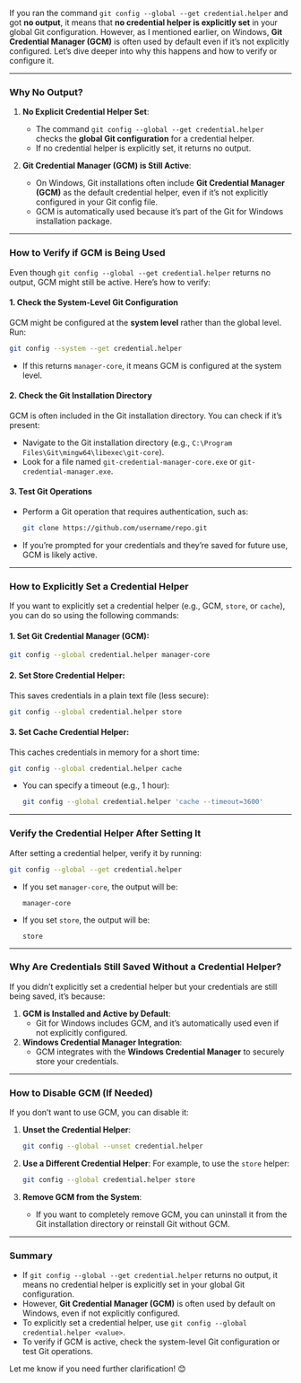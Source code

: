 If you ran the command `git config --global --get credential.helper` and got **no output**, it means that **no credential helper is explicitly set** in your global Git configuration. However, as I mentioned earlier, on Windows, **Git Credential Manager (GCM)** is often used by default even if it’s not explicitly configured. Let’s dive deeper into why this happens and how to verify or configure it.

---

### **Why No Output?**

1. **No Explicit Credential Helper Set**:

   - The command `git config --global --get credential.helper` checks the **global Git configuration** for a credential helper.
   - If no credential helper is explicitly set, it returns no output.

2. **Git Credential Manager (GCM) is Still Active**:
   - On Windows, Git installations often include **Git Credential Manager (GCM)** as the default credential helper, even if it’s not explicitly configured in your Git config file.
   - GCM is automatically used because it’s part of the Git for Windows installation package.

---

### **How to Verify if GCM is Being Used**

Even though `git config --global --get credential.helper` returns no output, GCM might still be active. Here’s how to verify:

#### **1. Check the System-Level Git Configuration**

GCM might be configured at the **system level** rather than the global level. Run:

```bash
git config --system --get credential.helper
```

- If this returns `manager-core`, it means GCM is configured at the system level.

#### **2. Check the Git Installation Directory**

GCM is often included in the Git installation directory. You can check if it’s present:

- Navigate to the Git installation directory (e.g., `C:\Program Files\Git\mingw64\libexec\git-core`).
- Look for a file named `git-credential-manager-core.exe` or `git-credential-manager.exe`.

#### **3. Test Git Operations**

- Perform a Git operation that requires authentication, such as:
  ```bash
  git clone https://github.com/username/repo.git
  ```
- If you’re prompted for your credentials and they’re saved for future use, GCM is likely active.

---

### **How to Explicitly Set a Credential Helper**

If you want to explicitly set a credential helper (e.g., GCM, `store`, or `cache`), you can do so using the following commands:

#### **1. Set Git Credential Manager (GCM)**:

```bash
git config --global credential.helper manager-core
```

#### **2. Set Store Credential Helper**:

This saves credentials in a plain text file (less secure):

```bash
git config --global credential.helper store
```

#### **3. Set Cache Credential Helper**:

This caches credentials in memory for a short time:

```bash
git config --global credential.helper cache
```

- You can specify a timeout (e.g., 1 hour):
  ```bash
  git config --global credential.helper 'cache --timeout=3600'
  ```

---

### **Verify the Credential Helper After Setting It**

After setting a credential helper, verify it by running:

```bash
git config --global --get credential.helper
```

- If you set `manager-core`, the output will be:
  ```
  manager-core
  ```
- If you set `store`, the output will be:
  ```
  store
  ```

---

### **Why Are Credentials Still Saved Without a Credential Helper?**

If you didn’t explicitly set a credential helper but your credentials are still being saved, it’s because:

1. **GCM is Installed and Active by Default**:
   - Git for Windows includes GCM, and it’s automatically used even if not explicitly configured.
2. **Windows Credential Manager Integration**:
   - GCM integrates with the **Windows Credential Manager** to securely store your credentials.

---

### **How to Disable GCM (If Needed)**

If you don’t want to use GCM, you can disable it:

1. **Unset the Credential Helper**:

   ```bash
   git config --global --unset credential.helper
   ```

2. **Use a Different Credential Helper**:
   For example, to use the `store` helper:

   ```bash
   git config --global credential.helper store
   ```

3. **Remove GCM from the System**:
   - If you want to completely remove GCM, you can uninstall it from the Git installation directory or reinstall Git without GCM.

---

### **Summary**

- If `git config --global --get credential.helper` returns no output, it means no credential helper is explicitly set in your global Git configuration.
- However, **Git Credential Manager (GCM)** is often used by default on Windows, even if not explicitly configured.
- To explicitly set a credential helper, use `git config --global credential.helper <value>`.
- To verify if GCM is active, check the system-level Git configuration or test Git operations.

Let me know if you need further clarification! 😊
